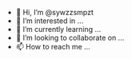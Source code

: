 - 👋 Hi, I’m @sywzzsmpzt
- 👀 I’m interested in ...
- 🌱 I’m currently learning ...
- 💞️ I’m looking to collaborate on ...
- 📫 How to reach me ...

<!---
sywzzsmpzt/sywzzsmpzt is a ✨ special ✨ repository because its `README.md` (this file) appears on your GitHub profile.
You can click the Preview link to take a look at your changes.
--->
